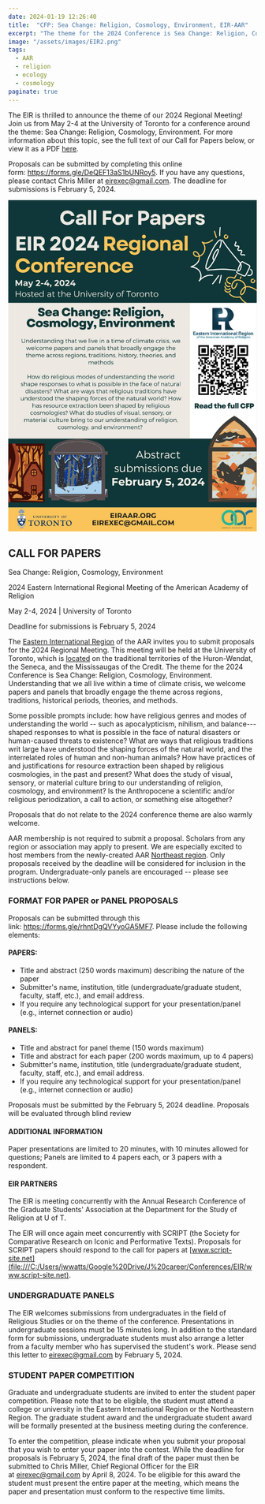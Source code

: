 ```yaml
---
date: 2024-01-19 12:26:40
title:  "CFP: Sea Change: Religion, Cosmology, Environment, EIR-AAR"
excerpt: "The theme for the 2024 Conference is Sea Change: Religion, Cosmology, Environment. Understanding that we all live within a time of climate crisis, we welcome papers and panels that broadly engage the theme across regions, traditions, historical periods, theories, and methods."
image: "/assets/images/EIR2.png"
tags:
  - AAR 
  - religion 
  - ecology 
  - cosmology
paginate: true
---
```

The EIR is thrilled to announce the theme of our 2024 Regional Meeting! Join us from May 2-4 at the University of Toronto for a conference around the theme: Sea Change: Religion, Cosmology, Environment. For more information about this topic, see the full text of our Call for Papers below, or view it as a PDF [here](https://eiraar.org/images/CFP_EIR_U_of_T_2024_Nov16.pdf).  
  
Proposals can be submitted by completing this online form: <https://forms.gle/DeQEF13aS1bUNRoy5>. If you have any questions, please contact Chris Miller at <eirexec@gmail.com>. The deadline for submissions is February 5, 2024.  
  
[![poster](/assets/images/EIR2024-poster.jpg)](https://eiraar.org/images/CFP_EIR_U_of_T_2024_Nov16.pdf)

## CALL FOR PAPERS
  
Sea Change: Religion, Cosmology, Environment
  
2024 Eastern International Regional Meeting of the American Academy of Religion
  
May 2-4, 2024 | University of Toronto
  
Deadline for submissions is February 5, 2024
  
The [Eastern International Region](https://eiraar.org/) of the AAR invites you to submit proposals for the 2024 Regional Meeting. This meeting will be held at the University of Toronto, which is [located](https://guides.library.utoronto.ca/Toronto) on the traditional territories of the Huron-Wendat, the Seneca, and the Mississaugas of the Credit. The theme for the 2024 Conference is Sea Change: Religion, Cosmology, Environment. Understanding that we all live within a time of climate crisis, we welcome papers and panels that broadly engage the theme across regions, traditions, historical periods, theories, and methods.
  
Some possible prompts include: how have religious genres and modes of understanding the world -- such as apocalypticism, nihilism, and balance---shaped responses to what is possible in the face of natural disasters or human-caused threats to existence? What are ways that religious traditions writ large have understood the shaping forces of the natural world, and the interrelated roles of human and non-human animals? How have practices of and justifications for resource extraction been shaped by religious cosmologies, in the past and present? What does the study of visual, sensory, or material culture bring to our understanding of religion, cosmology, and environment? Is the Anthropocene a scientific and/or religious periodization, a call to action, or something else altogether?
  
Proposals that do not relate to the 2024 conference theme are also warmly welcome.
  
AAR membership is not required to submit a proposal. Scholars from any region or association may apply to present. We are especially excited to host members from the newly-created AAR [Northeast region](https://www.aar-ne.org/). Only proposals received by the deadline will be considered for inclusion in the program. Undergraduate-only panels are encouraged -- please see instructions below.
  
### FORMAT FOR PAPER or PANEL PROPOSALS
    
Proposals can be submitted through this link: <https://forms.gle/rhntDgQVYyoGA5MF7>. Please include the following elements:
  
#### PAPERS:  
  
-   Title and abstract (250 words maximum) describing the nature of the paper
-   Submitter's name, institution, title (undergraduate/graduate student, faculty, staff, etc.), and email address.
-   If you require any technological support for your presentation/panel (e.g., internet connection or audio)
  
#### PANELS:
  
-   Title and abstract for panel theme (150 words maximum)
-   Title and abstract for each paper (200 words maximum, up to 4 papers)
-   Submitter's name, institution, title (undergraduate/graduate student, faculty, staff, etc.), and email address.
-   If you require any technological support for your presentation/panel (e.g., internet connection or audio)
  
Proposals must be submitted by the February 5, 2024 deadline. Proposals will be evaluated through blind review
  
#### ADDITIONAL INFORMATION
  
Paper presentations are limited to 20 minutes, with 10 minutes allowed for questions; Panels are limited to 4 papers each, or 3 papers with a respondent.
  
#### EIR PARTNERS
  
The EIR is meeting concurrently with the Annual Research Conference of the Graduate Students' Association at the Department for the Study of Religion at U of T.  
  
The EIR will once again meet concurrently with SCRIPT (the Society for Comparative Research on Iconic and Performative Texts). Proposals for SCRIPT papers should respond to the call for papers at [www.script-site.net](file:///C:/Users/jwwatts/Google%20Drive/J%20career/Conferences/EIR/www.script-site.net).  
  
### UNDERGRADUATE PANELS
  
The EIR welcomes submissions from undergraduates in the field of Religious Studies or on the theme of the conference. Presentations in undergraduate sessions must be 15 minutes long. In addition to the standard form for submissions, undergraduate students must also arrange a letter from a faculty member who has supervised the student's work. Please send this letter to [](mailto:eirexec@gmail.com)<eirexec@gmail.com> by February 5, 2024.  
  
### STUDENT PAPER COMPETITION
  
Graduate and undergraduate students are invited to enter the student paper competition. Please note that to be eligible, the student must attend a college or university in the Eastern International Region or the Northeastern Region. The graduate student award and the undergraduate student award will be formally presented at the business meeting during the conference.
  
To enter the competition, please indicate when you submit your proposal that you wish to enter your paper into the contest. While the deadline for proposals is February 5, 2024, the final draft of the paper must then be submitted to Chris Miller, Chief Regional Officer for the EIR at [](mailto:eirexec@gmail.com)<eirexec@gmail.com> by April 8, 2024. To be eligible for this award the student must present the entire paper at the meeting, which means the paper and presentation must conform to the respective time limits.
  